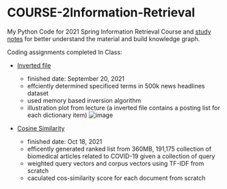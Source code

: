 # COURSE-2Information-Retrieval

My Python Code for 2021 Spring Information Retrieval Course and [study notes](https://github.com/tinghe14/COURSE-2Information-Retrieval/blob/main/Study%20Note.md) for better understand the material and build knowledge graph.

Coding assignments completed In Class:

- [Inverted file](https://github.com/tinghe14/COURSE-2Information-Retrieval/tree/main/2%20Inverted%20File) 
  - finished date: September 20, 2021
  - effciently determined specificed terms in 500k news headlines dataset
  - used memory based inversion algorithm
  - illustration plot from lecture (a inverted file contains a posting list for each dictionary item)
  ![image](https://github.com/tinghe14/COURSE-2Information-Retrieval/blob/main/2%20Inverted%20File/Illustration%20figure.png)
  
- [Cosine Similarity](https://github.com/tinghe14/COURSE-2Information-Retrieval/tree/main/3%20Cosine%20Similarity)
  - finished date: Oct 18, 2021
  - efficently generated ranked list from 360MB, 191,175 collection of biomedical articles related to COVID-19 given a collection of query
  - weighted query vectors and corpus vectors using TF-IDF from scratch 
  - caculated cos-similarity score for each document from scratch
  

